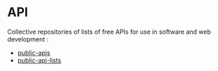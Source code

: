 ﻿# API
Collective repositories of lists of free APIs for use in software and web development :
- [public-apis](https://github.com/public-apis/public-apis)
- [public-api-lists](https://github.com/public-api-lists/public-api-lists)